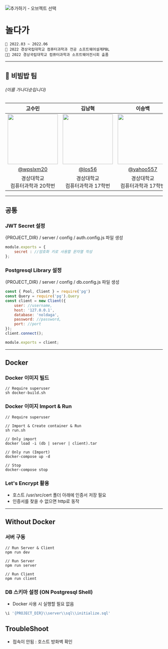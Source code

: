 ![추가하기 - 오브젝트 선택](https://github.com/yahoo557/bibimbap/assets/76805879/5aedfc9d-3c70-4988-8f43-0ce1b63e0ac0)
# 놀다가
```
📆 2022.03 ~ 2022.06
🏫 2022 경상국립대학교 컴퓨터과학과 전공 소프트웨어설계PBL
👏🏻 2022 경상국립대학교 컴퓨터과학과 소프트웨어전시회 출품
```

---

## 🍚 비빔밥 팀
###### (이름 가나다순입니다) 
| 고수민 | 김남혁 | 이승백 | 조정미 |                                                                                                          
| :---: | :---: | :---: | :---: |
| <img width="160px" src="https://avatars.githubusercontent.com/u/72858039?v=4" /> | <img width="160px" src="https://avatars.githubusercontent.com/u/11703271?v=4" /> | <img width="160px" src="https://avatars.githubusercontent.com/u/77774331?v=4" /> | <img width="160px" src="https://avatars.githubusercontent.com/u/76805879?v=4" /> |
| [@wpslxm20](https://github.com/wpslxm20) | [@los56](https://github.com/los56) | [@yahoo557](https://github.com/yahoo557) | [@jung0115](https://github.com/jung0115) |
| 경상대학교<br/>컴퓨터과학과 20학번 | 경상대학교<br/>컴퓨터과학과 17학번 | 경상대학교<br/>컴퓨터과학과 17학번 | 경상대학교<br/>컴퓨터과학과 20학번 |

<hr>

## 공통

### JWT Secret 설정
 
 {PROJECT_DIR} / server / config / auth.config.js 파일 생성
    
```javascript
module.exports = {
    secret : //암호화 키로 사용할 문자열 작성
};
```

### Postgresql Library 설정

 {PROJECT_DIR} / server / config / db.config.js 파일 생성
```javascript
const { Pool, Client } = require('pg')
const Query = require('pg').Query
const client = new Client({
    user: //username,
    host: '127.0.0.1',
    database: 'noldaga',
    password: //password,
    port: //port
});
client.connect();

module.exports = client;
```

<hr>

## Docker

### Docker 이미지 빌드
```shell
// Require superuser
sh docker-build.sh
```

### Docker 이미지 Import & Run
```shell
// Require superuser

// Import & Create container & Run
sh run.sh

// Only import
docker load -i (db | server | client).tar

// Only run (Import)
docker-compose up -d

// Stop
docker-compose stop
```

### Let's Encrypt 활용
 - 호스트 /usr/src/cert 폴더 아래에 인증서 저장 필요
 - 인증서를 찾을 수 없으면 http로 동작

<hr>

## Without Docker

### 서버 구동
```shell
// Run Server & Client
npm run dev

// Run Server
npm run server

// Run Client
npm run client
```

### DB 스키마 설정 (ON Postgresql Shell)
- Docker 사용 시 실행할 필요 없음
```sql
\i '{PROJECT_DIR}\\server\\sql\\initialize.sql'
```

## TroubleShoot
 - 접속이 안됨 : 호스트 방화벽 확인

